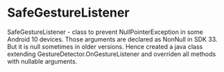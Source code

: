 # SafeGestureListener
SafeGestureListener - class to prevent NullPointerException in some Android 10 devices. 
Those arguments are declared as NonNull in SDK 33. But it is null sometimes in older versions. 
Hence created a java class extending GestureDetector.OnGestureListener and overriden all methods with nullable arguments.
